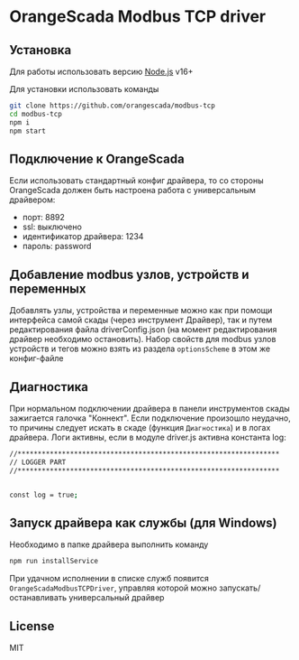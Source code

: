 # OrangeScada Modbus TCP driver

## Установка

Для работы использовать версию [Node.js](https://nodejs.org/) v16+

Для установки использовать команды

```sh
git clone https://github.com/orangescada/modbus-tcp
cd modbus-tcp
npm i
npm start
```
## Подключение к OrangeScada

Если использовать стандартный конфиг драйвера, то со стороны OrangeScada должен быть настроена работа с универсальным драйвером:
- порт: 8892
- ssl: выключено
- идентификатор драйвера: 1234
- пароль: password

## Добавление modbus узлов, устройств и переменных

Добавлять узлы, устройства и переменные можно как при помощи интерфейса самой скады (через инструмент Драйвер), так и путем редактирования файла driverConfig.json (на момент редактирования драйвер необходимо остановить). Набор свойств для modbus узлов устройств и тегов можно взять из раздела `optionsScheme` в этом же конфиг-файле 

## Диагностика

При нормальном подключении драйвера в панели инструментов скады зажигается галочка "Коннект". Если подключение произошло неудачно, то причины следует искать в скаде (функция `Диагностика`) и в логах драйвера. Логи активны, если в модуле driver.js активна константа log:
```sh
//*****************************************************************
// LOGGER PART
//*****************************************************************


const log = true;
```

## Запуск драйвера как службы (для Windows)

Необходимо в папке драйвера выполнить команду

```sh
npm run installService
```

При удачном исполнении в списке служб появится `OrangeScadaModbusTCPDriver`, управляя которой можно запускать/останавливать универсальный драйвер

## License

MIT

